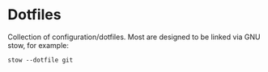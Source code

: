# Dotfiles
Collection of configuration/dotfiles. Most are designed to be linked via GNU stow, for example:

```
stow --dotfile git
```

